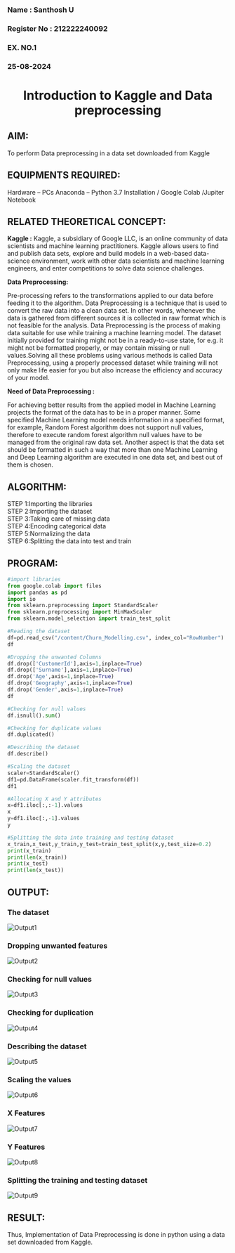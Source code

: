<H3>Name : Santhosh U</H3>
<H3>Register No : 212222240092</H3>
<H3>EX. NO.1</H3>
<H3>25-08-2024</H3>
<H1 ALIGN =CENTER> Introduction to Kaggle and Data preprocessing</H1>

## AIM:

To perform Data preprocessing in a data set downloaded from Kaggle

## EQUIPMENTS REQUIRED:
Hardware – PCs
Anaconda – Python 3.7 Installation / Google Colab /Jupiter Notebook

## RELATED THEORETICAL CONCEPT:

**Kaggle :**
Kaggle, a subsidiary of Google LLC, is an online community of data scientists and machine learning practitioners. Kaggle allows users to find and publish data sets, explore and build models in a web-based data-science environment, work with other data scientists and machine learning engineers, and enter competitions to solve data science challenges.

**Data Preprocessing:**

Pre-processing refers to the transformations applied to our data before feeding it to the algorithm. Data Preprocessing is a technique that is used to convert the raw data into a clean data set. In other words, whenever the data is gathered from different sources it is collected in raw format which is not feasible for the analysis.
Data Preprocessing is the process of making data suitable for use while training a machine learning model. The dataset initially provided for training might not be in a ready-to-use state, for e.g. it might not be formatted properly, or may contain missing or null values.Solving all these problems using various methods is called Data Preprocessing, using a properly processed dataset while training will not only make life easier for you but also increase the efficiency and accuracy of your model.

**Need of Data Preprocessing :**

For achieving better results from the applied model in Machine Learning projects the format of the data has to be in a proper manner. Some specified Machine Learning model needs information in a specified format, for example, Random Forest algorithm does not support null values, therefore to execute random forest algorithm null values have to be managed from the original raw data set.
Another aspect is that the data set should be formatted in such a way that more than one Machine Learning and Deep Learning algorithm are executed in one data set, and best out of them is chosen.


## ALGORITHM:
STEP 1:Importing the libraries<BR>
STEP 2:Importing the dataset<BR>
STEP 3:Taking care of missing data<BR>
STEP 4:Encoding categorical data<BR>
STEP 5:Normalizing the data<BR>
STEP 6:Splitting the data into test and train<BR>

##  PROGRAM:
```py
#import libraries
from google.colab import files
import pandas as pd
import io
from sklearn.preprocessing import StandardScaler
from sklearn.preprocessing import MinMaxScaler
from sklearn.model_selection import train_test_split

#Reading the dataset
df=pd.read_csv("/content/Churn_Modelling.csv", index_col="RowNumber")
df

#Dropping the unwanted Columns
df.drop(['CustomerId'],axis=1,inplace=True)
df.drop(['Surname'],axis=1,inplace=True)
df.drop('Age',axis=1,inplace=True)
df.drop('Geography',axis=1,inplace=True)
df.drop('Gender',axis=1,inplace=True)
df

#Checking for null values
df.isnull().sum()

#Checking for duplicate values
df.duplicated()

#Describing the dataset
df.describe()

#Scaling the dataset
scaler=StandardScaler()
df1=pd.DataFrame(scaler.fit_transform(df))
df1

#Allocating X and Y attributes
x=df1.iloc[:,:-1].values
x
y=df1.iloc[:,-1].values
y

#Splitting the data into training and testing dataset
x_train,x_test,y_train,y_test=train_test_split(x,y,test_size=0.2)
print(x_train)
print(len(x_train))
print(x_test)
print(len(x_test))
```
## OUTPUT:

### The dataset
![Output1](https://github.com/user-attachments/assets/ee1d7c86-15c4-4442-be0b-7349082e338d)

### Dropping unwanted features
![Output2](https://github.com/user-attachments/assets/bf446769-12d9-46a2-b115-c8d5455e2b73)

### Checking for null values
![Output3](https://github.com/user-attachments/assets/18ab08a3-4da7-4f94-86ba-27f4484c65dd)

### Checking for duplication
![Output4](https://github.com/user-attachments/assets/dd49c1c5-d05b-46d8-b453-1925d313a8b6)

### Describing the dataset
![Output5](https://github.com/user-attachments/assets/7fbbd801-8dd4-4b93-80af-acd138152f08)

### Scaling the values
![Output6](https://github.com/user-attachments/assets/b621dd4b-377b-4334-8064-b68f38344b23)

### X Features
![Output7](https://github.com/user-attachments/assets/9160217b-a693-44a7-b7f7-73b44246a968)

### Y Features
![Output8](https://github.com/user-attachments/assets/587e3baf-b5b0-481b-9056-25cf8552402b)

### Splitting the training and testing dataset
![Output9](https://github.com/user-attachments/assets/afee87da-c3a4-459d-be17-6adf0d631bb2)


## RESULT:
Thus, Implementation of Data Preprocessing is done in python  using a data set downloaded from Kaggle.

